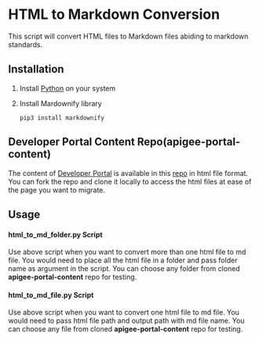 # HTML to Markdown Conversion 

This script will convert HTML files to Markdown files abiding to markdown standards.

## Installation

1. Install [Python](https://www.python.org/ftp/python/3.12.0/python-3.12.0-macos11.pkg) on your system
2. Install Mardownify library 

    ```pip3 install markdownify```

## Developer Portal Content Repo(apigee-portal-content)

The content of [Developer Portal](https://developer.bazaarvoice.com/) is available in this [repo](https://github.com/bazaarvoice/apigee-portal-content) in html file format. You can fork the repo and clone it locally to access the html files at ease of the page you want to migrate. 

## Usage
#### html_to_md_folder.py Script
Use above script when you want to convert more than one html file to md file. You would need to place all the html file in a folder and pass folder name as argument in the script. 
You can choose any folder from cloned **apigee-portal-content** repo for testing.  

#### html_to_md_file.py Script 
Use above script when you want to convert one html file to md file. You would need to pass html file path and output path with md file name.
You can choose any file from cloned **apigee-portal-content** repo for testing.

